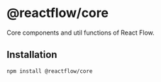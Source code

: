 # @reactflow/core

Core components and util functions of React Flow.

## Installation 

```sh 
npm install @reactflow/core
```

